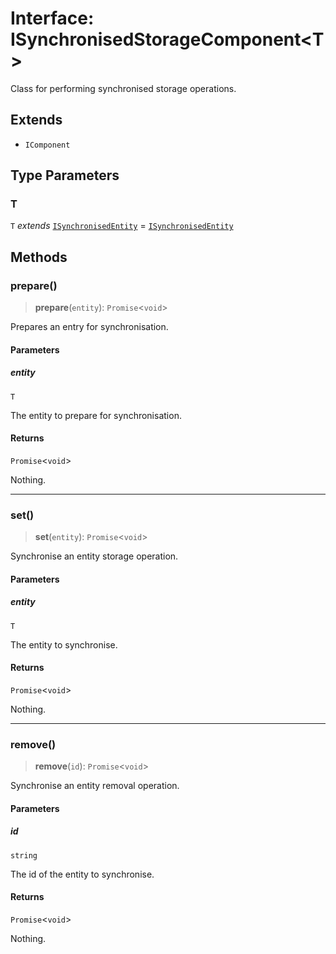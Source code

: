 # Interface: ISynchronisedStorageComponent\<T\>

Class for performing synchronised storage operations.

## Extends

- `IComponent`

## Type Parameters

### T

`T` *extends* [`ISynchronisedEntity`](ISynchronisedEntity.md) = [`ISynchronisedEntity`](ISynchronisedEntity.md)

## Methods

### prepare()

> **prepare**(`entity`): `Promise`\<`void`\>

Prepares an entry for synchronisation.

#### Parameters

##### entity

`T`

The entity to prepare for synchronisation.

#### Returns

`Promise`\<`void`\>

Nothing.

***

### set()

> **set**(`entity`): `Promise`\<`void`\>

Synchronise an entity storage operation.

#### Parameters

##### entity

`T`

The entity to synchronise.

#### Returns

`Promise`\<`void`\>

Nothing.

***

### remove()

> **remove**(`id`): `Promise`\<`void`\>

Synchronise an entity removal operation.

#### Parameters

##### id

`string`

The id of the entity to synchronise.

#### Returns

`Promise`\<`void`\>

Nothing.
